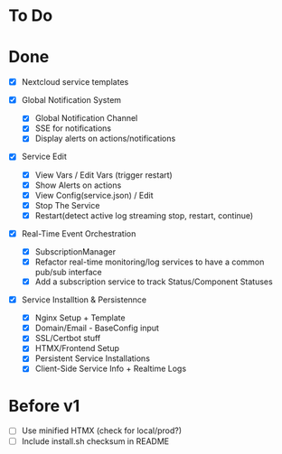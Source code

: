 # To Do

# Done

- [x] Nextcloud service templates

- [x] Global Notification System
    - [x] Global Notification Channel
    - [x] SSE for notifications
    - [x] Display alerts on actions/notifications

- [x] Service Edit
    - [x] View Vars / Edit Vars (trigger restart)
    - [x] Show Alerts on actions
    - [x] View Config(service.json) / Edit
    - [x] Stop The Service
    - [x] Restart(detect active log streaming stop, restart, continue)

- [x] Real-Time Event Orchestration
    - [x] SubscriptionManager
    - [x] Refactor real-time monitoring/log services to have a common pub/sub interface
    - [x] Add a subscription service to track Status/Component Statuses

- [x] Service Installtion & Persistennce
    - [x] Nginx Setup + Template
    - [x] Domain/Email - BaseConfig input
    - [x] SSL/Certbot stuff
    - [x] HTMX/Frontend Setup
    - [x] Persistent Service Installations
    - [x] Client-Side Service Info + Realtime Logs

# Before v1

- [ ] Use minified HTMX (check for local/prod?)
- [ ] Include install.sh checksum in README
